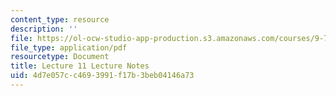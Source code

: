 ```yaml
---
content_type: resource
description: ''
file: https://ol-ocw-studio-app-production.s3.amazonaws.com/courses/9-70-social-psychology-spring-2013/4d7e057cc4693991f17b3beb04146a73_MIT9_70S13_Lect11.pdf
file_type: application/pdf
resourcetype: Document
title: Lecture 11 Lecture Notes
uid: 4d7e057c-c469-3991-f17b-3beb04146a73
---
```

